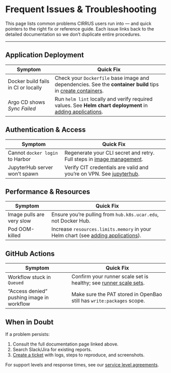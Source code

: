 # Frequent Issues & Troubleshooting

This page lists common problems CIRRUS users run into — and quick pointers to the right fix or reference guide.  Each issue links back to the detailed documentation so we don’t duplicate entire procedures.

---

## Application Deployment

| Symptom | Quick Fix |
|---------|-----------|
| Docker build fails in CI or locally | Check your `Dockerfile` base image and dependencies. See the **container build** tips in [create containers](../03-deploying-applications/containerize.md). |
| Argo CD shows *Sync Failed* | Run `helm lint` locally and verify required values. See **Helm chart deployment** in [adding applications](../03-deploying-applications/additions.md). |

## Authentication & Access

| Symptom | Quick Fix |
|---------|-----------|
| Cannot `docker login` to Harbor | Regenerate your CLI secret and retry. Full steps in [image management](../04-container-registry/image-mgmt.md). |
| JupyterHub server won’t spawn | Verify CIT credentials are valid and you’re on VPN. See [jupyterhub](../06-jupyter-on-cirrus/jupyterhub.md). |

## Performance & Resources

| Symptom | Quick Fix |
|---------|-----------|
| Image pulls are very slow | Ensure you’re pulling from `hub.k8s.ucar.edu`, not Docker Hub. |
| Pod OOM-killed | Increase `resources.limits.memory` in your Helm chart (see [adding applications](../03-deploying-applications/additions.md#unique-helm-values)). |

## GitHub Actions

| Symptom | Quick Fix |
|---------|-----------|
| Workflow stuck in `Queued` | Confirm your runner scale set is healthy; see [runner scale sets](../05-github-actions/scale-sets.md). |
| “Access denied” pushing image in workflow | Make sure the PAT stored in OpenBao still has `write:packages` scope. |

## When in Doubt

If a problem persists:
1. Consult the full documentation page linked above.
2. Search Slack/Jira for existing reports.
3. [Create a ticket](../02-interact-with-cirrus-team/create-tickets.md) with logs, steps to reproduce, and screenshots.

For support levels and response times, see our [service level agreements](../09-service-level-agreements/slas.md).